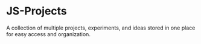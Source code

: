 # JS-Projects
A collection of multiple projects, experiments, and ideas stored in one place for easy access and organization.
